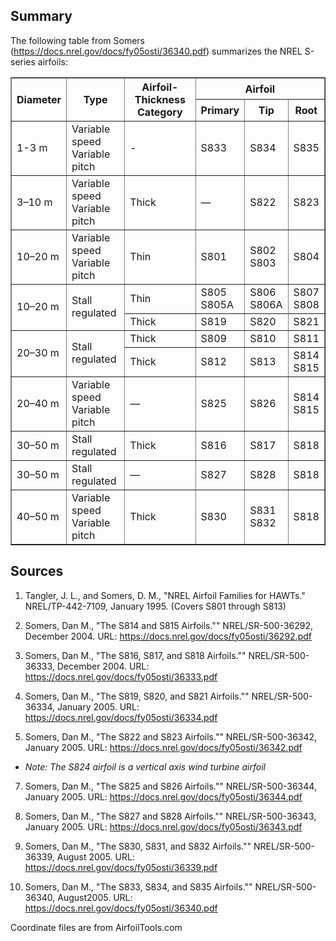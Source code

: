 Summary
-------


The following table from Somers (https://docs.nrel.gov/docs/fy05osti/36340.pdf) summarizes the NREL S-series airfoils:

<table border="1">
  <thead>
    <tr>
      <th rowspan="2">Diameter</th>
      <th rowspan="2">Type</th>
      <th rowspan="2">Airfoil-Thickness Category</th>
      <th colspan="3">Airfoil</th>
    </tr>
    <tr>
      <th>Primary</th>
      <th>Tip</th>
      <th>Root</th>
    </tr>
  </thead>
  <tbody>
    <tr>
      <td>1-3 m</td>
      <td>Variable speed<br>Variable pitch</td>
      <td>-</td>
      <td>S833</td>
      <td>S834</td>
      <td>S835</td>
    </tr>
    <tr>
      <td>3–10 m</td>
      <td>Variable speed<br>Variable pitch</td>
      <td>Thick</td>
      <td>—</td>
      <td>S822</td>
      <td>S823</td>
    </tr>
    <tr>
      <td>10–20 m</td>
      <td>Variable speed<br>Variable pitch</td>
      <td>Thin</td>
      <td>S801</td>
      <td>S802<br>S803</td>
      <td>S804</td>
    </tr>
    <tr>
      <td rowspan="2">10–20 m</td>
      <td rowspan="2">Stall regulated</td>
      <td>Thin</td>
      <td>S805<br>S805A</td>
      <td>S806<br>S806A</td>
      <td>S807<br>S808</td>
    </tr>
    <tr>
      <td>Thick</td>
      <td>S819</td>
      <td>S820</td>
      <td>S821</td>
    </tr>
    <tr>
      <td rowspan="2">20–30 m</td>
      <td rowspan="2">Stall regulated</td>
      <td>Thick</td>
      <td>S809</td>
      <td>S810</td>
      <td>S811</td>
    </tr>
    <tr>
      <td>Thick</td>
      <td>S812</td>
      <td>S813</td>
      <td>S814<br>S815</td>
    </tr>
    <tr>
      <td>20–40 m</td>
      <td>Variable speed<br>Variable pitch</td>
      <td>—</td>
      <td>S825</td>
      <td>S826</td>
      <td>S814<br>S815</td>
    </tr>
    <tr>
      <td>30–50 m</td>
      <td>Stall regulated</td>
      <td>Thick</td>
      <td>S816</td>
      <td>S817</td>
      <td>S818</td>
    </tr>
    <tr>
      <td>30–50 m</td>
      <td>Stall regulated</td>
      <td>—</td>
      <td>S827</td>
      <td>S828</td>
      <td>S818</td>
    </tr>
    <tr>
      <td>40–50 m</td>
      <td>Variable speed<br>Variable pitch</td>
      <td>Thick</td>
      <td>S830</td>
      <td>S831<br>S832</td>
      <td>S818</td>
    </tr>
  </tbody>
</table>


Sources
-------

1. Tangler, J. L., and Somers, D. M., "NREL Airfoil Families for HAWTs."  NREL/TP-442-7109, January 1995. (Covers S801 through S813)

2. Somers, Dan M., "The S814 and S815 Airfoils."" NREL/SR-500-36292, December 2004. URL: https://docs.nrel.gov/docs/fy05osti/36292.pdf

3. Somers, Dan M., "The S816, S817, and S818 Airfoils."" NREL/SR-500-36333, December 2004. URL: https://docs.nrel.gov/docs/fy05osti/36333.pdf

4. Somers, Dan M., "The S819, S820, and S821 Airfoils."" NREL/SR-500-36334, January 2005. URL: https://docs.nrel.gov/docs/fy05osti/36334.pdf

5. Somers, Dan M., "The S822 and S823 Airfoils."" NREL/SR-500-36342, January 2005. URL: https://docs.nrel.gov/docs/fy05osti/36342.pdf

- *Note: The S824 airfoil is a vertical axis wind turbine airfoil*

7. Somers, Dan M., "The S825 and S826 Airfoils."" NREL/SR-500-36344, January 2005. URL: https://docs.nrel.gov/docs/fy05osti/36344.pdf

8. Somers, Dan M., "The S827 and S828 Airfoils."" NREL/SR-500-36343, January 2005. URL: https://docs.nrel.gov/docs/fy05osti/36343.pdf

9. Somers, Dan M., "The S830, S831, and S832 Airfoils."" NREL/SR-500-36339, August 2005. URL: https://docs.nrel.gov/docs/fy05osti/36339.pdf

10. Somers, Dan M., "The S833, S834, and S835 Airfoils."" NREL/SR-500-36340, August2005. URL: https://docs.nrel.gov/docs/fy05osti/36340.pdf


Coordinate files are from AirfoilTools.com





